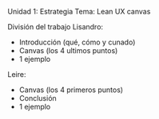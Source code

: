 Unidad 1: Estrategia
Tema: Lean UX canvas

División del trabajo
Lisandro:
- Introducción (qué, cómo y cunado)
- Canvas (los 4 ultimos puntos)
- 1 ejemplo

Leire:
- Canvas (los 4 primeros puntos)
- Conclusión
- 1 ejemplo